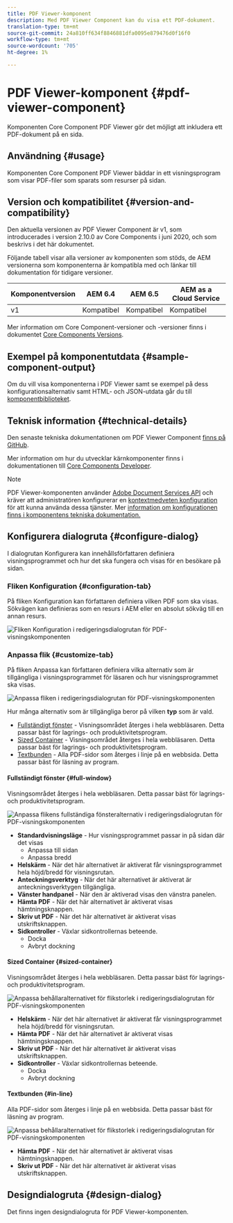 ```yaml
---
title: PDF Viewer-komponent
description: Med PDF Viewer Component kan du visa ett PDF-dokument.
translation-type: tm+mt
source-git-commit: 24a810ff634f8846881dfa0095e879476d0f16f0
workflow-type: tm+mt
source-wordcount: '705'
ht-degree: 1%

---
```



# PDF Viewer-komponent {#pdf-viewer-component}

Komponenten Core Component PDF Viewer gör det möjligt att inkludera ett PDF-dokument på en sida.

## Användning {#usage}

Komponenten Core Component PDF Viewer bäddar in ett visningsprogram som visar PDF-filer som sparats som resurser på sidan.

## Version och kompatibilitet {#version-and-compatibility}

Den aktuella versionen av PDF Viewer Component är v1, som introducerades i version 2.10.0 av Core Components i juni 2020, och som beskrivs i det här dokumentet.

Följande tabell visar alla versioner av komponenten som stöds, de AEM versionerna som komponenterna är kompatibla med och länkar till dokumentation för tidigare versioner.

| Komponentversion | AEM 6.4 | AEM 6.5 | AEM as a Cloud Service |
|--- |--- |---|---|
| v1 | Kompatibel | Kompatibel | Kompatibel |

Mer information om Core Component-versioner och -versioner finns i dokumentet [Core Components Versions](/help/versions.md).

## Exempel på komponentutdata {#sample-component-output}

Om du vill visa komponenterna i PDF Viewer samt se exempel på dess konfigurationsalternativ samt HTML- och JSON-utdata går du till [komponentbiblioteket](https://adobe.com/go/aem_cmp_library_pdfviewer).

## Teknisk information {#technical-details}

Den senaste tekniska dokumentationen om PDF Viewer Component [finns på GitHub](https://adobe.com/go/aem_cmp_tech_pdfviewer_v1).

Mer information om hur du utvecklar kärnkomponenter finns i dokumentationen till [Core Components Developer](/help/developing/overview.md).

>[!NOTE]
>
>PDF Viewer-komponenten använder [Adobe Document Services API](https://www.adobe.io/apis/documentcloud/dcsdk.html) och kräver att administratören konfigurerar en [kontextmedveten konfiguration](/help/developing/context-aware-configs.md) för att kunna använda dessa tjänster. Mer [information om konfigurationen finns i komponentens tekniska dokumentation.](https://github.com/adobe/aem-core-wcm-components/tree/master/content/src/content/jcr_root/apps/core/wcm/components/pdfviewer/v1/pdfviewer#context-aware-config)

## Konfigurera dialogruta {#configure-dialog}

I dialogrutan Konfigurera kan innehållsförfattaren definiera visningsprogrammet och hur det ska fungera och visas för en besökare på sidan.

### Fliken Konfiguration {#configuration-tab}

På fliken Konfiguration kan författaren definiera vilken PDF som ska visas. Sökvägen kan definieras som en resurs i AEM eller en absolut sökväg till en annan resurs.

![Fliken Konfiguration i redigeringsdialogrutan för PDF-visningskomponenten](/help/assets/pdf-viewer-edit-configuration.png)

### Anpassa flik {#customize-tab}

På fliken Anpassa kan författaren definiera vilka alternativ som är tillgängliga i visningsprogrammet för läsaren och hur visningsprogrammet ska visas.

![Anpassa fliken i redigeringsdialogrutan för PDF-visningskomponenten](/help/assets/pdf-viewer-edit-customize.png)

Hur många alternativ som är tillgängliga beror på vilken **typ** som är vald.

* [Fullständigt fönster](#full-window) - Visningsområdet återges i hela webbläsaren. Detta passar bäst för lagrings- och produktivitetsprogram.
* [Sized Container](#sized-container) - Visningsområdet återges i hela webbläsaren. Detta passar bäst för lagrings- och produktivitetsprogram.
* [Textbunden](#in-line) - Alla PDF-sidor som återges i linje på en webbsida. Detta passar bäst för läsning av program.

#### Fullständigt fönster {#full-window}

Visningsområdet återges i hela webbläsaren. Detta passar bäst för lagrings- och produktivitetsprogram.

![Anpassa flikens fullständiga fönsteralternativ i redigeringsdialogrutan för PDF-visningskomponenten](/help/assets/pdf-viewer-edit-customize-full.png)

* **Standardvisningsläge** - Hur visningsprogrammet passar in på sidan där det visas
   * Anpassa till sidan
   * Anpassa bredd
* **Helskärm** - När det här alternativet är aktiverat får visningsprogrammet hela höjd/bredd för visningsrutan.
* **Anteckningsverktyg** - När det här alternativet är aktiverat är anteckningsverktygen tillgängliga.
* **Vänster handpanel** - När den är aktiverad visas den vänstra panelen.
* **Hämta PDF** - När det här alternativet är aktiverat visas hämtningsknappen.
* **Skriv ut PDF** - När det här alternativet är aktiverat visas utskriftsknappen.
* **Sidkontroller** - Växlar sidkontrollernas beteende.
   * Docka
   * Avbryt dockning

#### Sized Container {#sized-container}

Visningsområdet återges i hela webbläsaren. Detta passar bäst för lagrings- och produktivitetsprogram.

![Anpassa behållaralternativet för flikstorlek i redigeringsdialogrutan för PDF-visningskomponenten](/help/assets/pdf-viewer-edit-customize-sized-container.png)

* **Helskärm** - När det här alternativet är aktiverat får visningsprogrammet hela höjd/bredd för visningsrutan.
* **Hämta PDF** - När det här alternativet är aktiverat visas hämtningsknappen.
* **Skriv ut PDF** - När det här alternativet är aktiverat visas utskriftsknappen.
* **Sidkontroller** - Växlar sidkontrollernas beteende.
   * Docka
   * Avbryt dockning

#### Textbunden {#in-line}

Alla PDF-sidor som återges i linje på en webbsida. Detta passar bäst för läsning av program.

![Anpassa behållaralternativet för flikstorlek i redigeringsdialogrutan för PDF-visningskomponenten](/help/assets/pdf-viewer-edit-customize-inline.png)

* **Hämta PDF** - När det här alternativet är aktiverat visas hämtningsknappen.
* **Skriv ut PDF** - När det här alternativet är aktiverat visas utskriftsknappen.

## Designdialogruta {#design-dialog}

Det finns ingen designdialogruta för PDF Viewer-komponenten.

